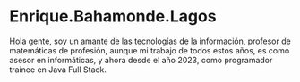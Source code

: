 # Enrique.Bahamonde.Lagos

Hola gente, soy un amante de las tecnologías de la información, profesor de matemáticas de profesión, aunque mi trabajo de todos estos años, es como asesor en informáticas, y ahora desde el año 2023, como programador trainee en Java Full Stack.

